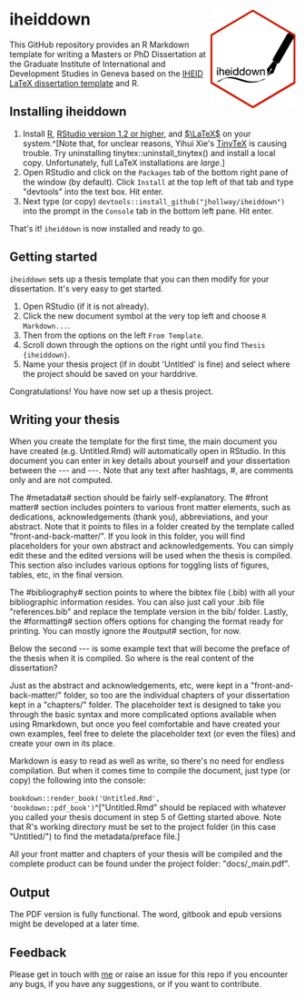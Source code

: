 # iheiddown <img src="inst/iheiddown.png" align="right" width="150"/>

This GitHub repository provides an R Markdown template for writing a Masters or PhD Dissertation at the Graduate Institute of International and Development Studies in Geneva based on the [IHEID  LaTeX dissertation template](https://github.com/jhollway/iheidmytex) and R.

## Installing iheiddown

1. Install [R](https://cran.rstudio.com), [RStudio version 1.2 or higher](https://www.rstudio.com/products/rstudio/download/#download), and [$\LaTeX$](https://www.latex-project.org/get/) on your system.^[Note that, for unclear reasons, Yihui Xie's [TinyTeX](https://yihui.name/tinytex/) is causing trouble. Try uninstalling tinytex::uninstall_tinytex() and install a local copy. Unfortunately, full LaTeX installations are *large*.]
1. Open RStudio and click on the `Packages` tab of the bottom right pane of the window (by default).
Click `Install` at the top left of that tab and type "devtools" into the text box. Hit enter.
1. Next type (or copy) `devtools::install_github("jhollway/iheiddown")` into the prompt in the `Console` tab in the bottom left pane. Hit enter.

That's it! `iheiddown` is now installed and ready to go.

## Getting started

`iheiddown` sets up a thesis template that you can then modify for your dissertation.
It's very easy to get started.

1. Open RStudio (if it is not already).
1. Click the new document symbol at the very top left and choose `R Markdown...`. 
1. Then from the options on the left `From Template`. 
1. Scroll down through the options on the right until you find `Thesis   {iheiddown}`.
1. Name your thesis project (if in doubt 'Untitled' is fine) and select where the project should be saved on your harddrive.

Congratulations! You have now set up a thesis project.

<!--
- The R packages `bookdown`, `tidyverse`, and `reticulate` (the other packages you need should be automatically installed when you build this project for the first time in RStudio)
- (If on a Mac): Command line developer tools. You can install these by typing `xcode-select --install` in a terminal prompt
-->

## Writing your thesis

When you create the template for the first time, 
the main document you have created (e.g. Untitled.Rmd) will automatically open in RStudio.
In this document you can enter in key details about yourself and your dissertation
between the \-\-\- and \-\-\-.
Note that any text after hashtags, \#, are comments only and are not computed. 

The \#metadata\# section should be fairly self-explanatory.
The \#front matter\# section includes pointers to various front matter elements,
such as dedications, acknowledgements (thank you), abbreviations, and your abstract.
Note that it points to files in a folder created by the template 
called "front-and-back-matter/".
If you look in this folder, you will find placeholders for your own
abstract and acknowledgements.
You can simply edit these and the 
edited versions will be used when the thesis is compiled.
This section also includes various options for 
toggling lists of figures, tables, etc, in the final version.

The \#bibliography\# section points to where the bibtex file (.bib) with
all your bibliographic information resides.
You can also just call your .bib file "references.bib" and replace the
template version in the bib/ folder.
Lastly, the \#formatting\# section offers options for changing the format
ready for printing.
You can mostly ignore the \#output\# section, for now.

Below the second \-\-\- is some example text that will become 
the preface of the thesis when it is compiled.
So where is the real content of the dissertation?

Just as the abstract and acknowledgements, etc,
were kept in a "front-and-back-matter/" folder,
so too are the individual chapters of your dissertation
kept in a "chapters/" folder.
The placeholder text is designed to take you through the
basic syntax and more complicated options available when
using Rmarkdown,
but once you feel comfortable and have created your own
examples, feel free to delete the placeholder text
(or even the files) and create your own in its place.

Markdown is easy to read as well as write,
so there's no need for endless compilation.
But when it comes time to compile the document,
just type (or copy) the following into the console:

`bookdown::render_book('Untitled.Rmd', 'bookdown::pdf_book')`^["Untitled.Rmd" should be replaced with whatever you called your thesis document in step 5 of Getting started above. Note that R's working directory must be set to the project folder (in this case "Untitled/") to find the metadata/preface file.]

All your front matter and chapters of your thesis will be compiled
and the complete product can be found under the project folder: "docs/_main.pdf".

<!-- 
## Knitting individual chapters

To knit an individual chapter without compiling the entire thesis:
1. open the **.Rmd** file of a chapter
2. add a YAML header specifying the output format(s) (e.g. `bookdown::word_document2` for a word document you might want to upload to Google Docs for feedback from collaborators)
3. Click the `knit` button (the output file is then saved in the root folder)

As shown in the sample chapters' YAML headers, to output a single chapter to PDF, use:

```yaml
output:
  bookdown::pdf_document2:
    template: templates/iheiddiss.tex
```
This will format the chapter in the myiheidtex style but without including the front matter (table of contents, abstract, etc)
-->

## Output 

The PDF version is fully functional. 
The word, gitbook and epub versions might be developed at a later time.

## Feedback

Please get in touch with [me](https://jameshollway.com) or raise an issue for this repo
if you encounter any bugs, if you have any suggestions, or if you want to contribute.
